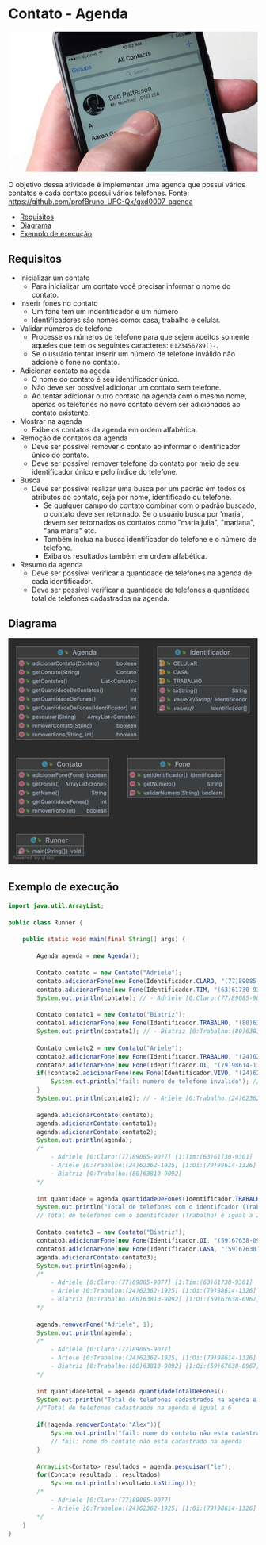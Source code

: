 # Contato - Agenda 
![contato](figura.jpg)

O objetivo dessa atividade é implementar uma agenda que possui vários contatos e cada contato possui vários telefones. Fonte: https://github.com/profBruno-UFC-Qx/qxd0007-agenda

- [Requisitos](#requisitos)
- [Diagrama](#diagrama)
- [Exemplo de execução](#exemplo-de-execução)

## Requisitos

- Inicializar um contato
  - Para inicializar um contato você precisar informar o nome do contato.
- Inserir fones no contato
  - Um fone tem um indentificador e um número
  - Identificadores são nomes como: casa, trabalho e celular.
- Validar números de telefone
  - Processe os números de telefone para que sejem aceitos somente aqueles que tem os seguintes caracteres: ```0123456789()-```.
  - Se o usuário tentar inserir um número de telefone inválido não adcione o fone no contato.
- Adicionar contato na ageda
  - O nome do contato é seu identificador único.
  - Não deve ser possível adicionar um contato sem telefone.
  - Ao tentar adicionar outro contato na agenda com o mesmo nome, apenas os telefones no novo contato devem ser adicionados ao contato existente.
- Mostrar na agenda
  - Exibe os contatos da agenda em ordem alfabética.
- Remoção de contatos da agenda
  - Deve ser possível remover o contato ao informar o identificador único do contato.
  - Deve ser possível remover telefone do contato por meio de seu identificador único e pelo índice do telefone.
- Busca
  - Deve ser possível realizar uma busca por um padrão em todos os atributos do contato, seja por nome, identificado ou telefone.
    - Se qualquer campo do contato combinar com o padrão buscado, o contato deve ser retornado. 
      Se o usuário busca por 'maria', devem ser retornados os contatos como "maria julia", "mariana", "ana maria" etc. 
    - Também inclua na busca identificador do telefone e o número de telefone.
    - Exiba os resultados também em ordem alfabética.
- Resumo da agenda
  - Deve ser possível verificar a quantidade de telefones na agenda de cada identificador.
  - Deve ser possível verificar a quantidade de telefones a quantidade total de telefones cadastrados na agenda.

## Diagrama

![diagrama uml](diagrama.png)

## Exemplo de execução 
```java
import java.util.ArrayList;

public class Runner {

    public static void main(final String[] args) {
        
        Agenda agenda = new Agenda();
        
        Contato contato = new Contato("Adriele");
        contato.adicionarFone(new Fone(Identificador.CLARO, "(77)89085-9077"));
        contato.adicionarFone(new Fone(Identificador.TIM, "(63)61730-9301"));
        System.out.println(contato); // - Adriele [0:Claro:(77)89085-9077] [1:Tim:(63)61730-9301]
        
        Contato contato1 = new Contato("Biatriz");
        contato1.adicionarFone(new Fone(Identificador.TRABALHO, "(80)63810-9092"));
        System.out.println(contato1); // - Biatriz [0:Trabalho:(80)63810-9092]
        
        Contato contato2 = new Contato("Ariele");
        contato2.adicionarFone(new Fone(Identificador.TRABALHO, "(24)62362-1925"));
        contato2.adicionarFone(new Fone(Identificador.OI, "(79)98614-1326"));
        if(!contato2.adicionarFone(new Fone(Identificador.VIVO, "(24)62362-abc"))){
            System.out.println("fail: numero de telefone invalido"); //fail: numero de telefone invalido
        }
        System.out.println(contato2); // - Ariele [0:Trabalho:(24)62362-1925] [1:Oi:(79)98614-1326]
        
        agenda.adicionarContato(contato);
        agenda.adicionarContato(contato1);
        agenda.adicionarContato(contato2);
        System.out.println(agenda);
        /*
            - Adriele [0:Claro:(77)89085-9077] [1:Tim:(63)61730-9301]
            - Ariele [0:Trabalho:(24)62362-1925] [1:Oi:(79)98614-1326]
            - Biatriz [0:Trabalho:(80)63810-9092]
        */

        int quantidade = agenda.quantidadeDeFones(Identificador.TRABALHO);
        System.out.println("Total de telefones com o identifcador (Trabalho) é igual a " +  quantidade);
        // Total de telefones com o identifcador (Trabalho) é igual a 2

        Contato contato3 = new Contato("Biatriz");
        contato3.adicionarFone(new Fone(Identificador.OI, "(59)67638-0967"));
        contato3.adicionarFone(new Fone(Identificador.CASA, "(59)67638-0967"));
        agenda.adicionarContato(contato3);
        System.out.println(agenda);
        /*
            - Adriele [0:Claro:(77)89085-9077] [1:Tim:(63)61730-9301]
            - Ariele [0:Trabalho:(24)62362-1925] [1:Oi:(79)98614-1326]
            - Biatriz [0:Trabalho:(80)63810-9092] [1:Oi:(59)67638-0967] [2:Casa:(59)67638-0967]
        */

        agenda.removerFone("Adriele", 1);
        System.out.println(agenda);
        /*
            - Adriele [0:Claro:(77)89085-9077]
            - Ariele [0:Trabalho:(24)62362-1925] [1:Oi:(79)98614-1326]
            - Biatriz [0:Trabalho:(80)63810-9092] [1:Oi:(59)67638-0967] [2:Casa:(59)67638-0967]
        */

        int quantidadeTotal = agenda.quantidadeTotalDeFones();
        System.out.println("Total de telefones cadastrados na agenda é igual a " + quantidadeTotal);
        //"Total de telefones cadastrados na agenda é igual a 6

        if(!agenda.removerContato("Alex")){
            System.out.println("fail: nome do contato não esta cadastrado na agenda"); 
            // fail: nome do contato não esta cadastrado na agenda
        }

        ArrayList<Contato> resultados = agenda.pesquisar("le");
        for(Contato resultado : resultados)
            System.out.println(resultado.toString());
        /*
            - Adriele [0:Claro:(77)89085-9077]
            - Ariele [0:Trabalho:(24)62362-1925] [1:Oi:(79)98614-1326]
        */
    }
}
```
